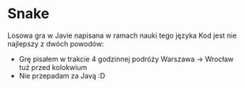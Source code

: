 # Snake
Losowa gra w Javie napisana w ramach nauki tego języka
Kod jest nie najlepszy z dwóch powodów:
* Grę pisałem w trakcie 4 godzinnej podróży Warszawa -> Wrocław tuż przed kolokwium
* Nie przepadam za Javą :D
